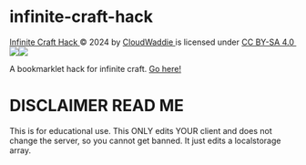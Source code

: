 # infinite-craft-hack

[Infinite Craft Hack ](https://github.com/CloudWaddie/infinite-craft-hack)© 2024 by [CloudWaddie ](https://github.com/CloudWaddie/)is licensed under [CC BY-SA 4.0 ![](https://chooser-beta.creativecommons.org/img/cc-logo.f0ab4ebe.svg)![](https://chooser-beta.creativecommons.org/img/cc-by.21b728bb.svg)](http://creativecommons.org/licenses/by-sa/4.0/?ref=chooser-v1)

A bookmarklet hack for infinite craft.
[Go here!](https://cloudwaddie.github.io/infinite-craft-hack/)

# DISCLAIMER READ ME
This is for educational use. This ONLY edits YOUR client and does not change the server, so you cannot get banned. It just edits a localstorage array.
